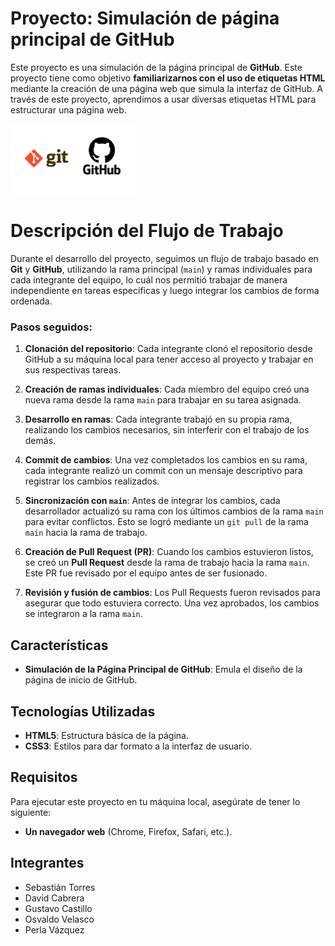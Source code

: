 # Proyecto: Simulación de página principal de GitHub

Este proyecto es una simulación de la página principal de **GitHub**. Este proyecto tiene como objetivo **familiarizarnos con el uso de etiquetas HTML** mediante la creación de una página web que simula la interfaz de GitHub. A través de este proyecto, aprendimos a usar diversas etiquetas HTML para estructurar una página web.

<img src="./imagenes/Git-GitHub.png" alt="Imagen de logo de GitHub y Git" width="200"/>

# Descripción del Flujo de Trabajo 

Durante el desarrollo del proyecto, seguimos un flujo de trabajo basado en **Git** y **GitHub**, utilizando la rama principal (`main`) y ramas individuales para cada integrante del equipo, lo cuál nos permitió trabajar de manera independiente en tareas específicas y luego integrar los cambios de forma ordenada.

### Pasos seguidos:

1. **Clonación del repositorio**: Cada integrante clonó el repositorio desde GitHub a su máquina local para tener acceso al proyecto y trabajar en sus respectivas tareas.

2. **Creación de ramas individuales**: Cada miembro del equipo creó una nueva rama desde la rama `main` para trabajar en su tarea asignada. 

3. **Desarrollo en ramas**: Cada integrante trabajó en su propia rama, realizando los cambios necesarios, sin interferir con el trabajo de los demás.

4. **Commit de cambios**: Una vez completados los cambios en su rama, cada integrante realizó un commit con un mensaje descriptivo para registrar los cambios realizados.

5. **Sincronización con `main`**: Antes de integrar los cambios, cada desarrollador actualizó su rama con los últimos cambios de la rama `main` para evitar conflictos. Esto se logró mediante un `git pull` de la rama `main` hacia la rama de trabajo.

6. **Creación de Pull Request (PR)**: Cuando los cambios estuvieron listos, se creó un **Pull Request** desde la rama de trabajo hacia la rama `main`. Este PR fue revisado por el equipo antes de ser fusionado.

7. **Revisión y fusión de cambios**: Los Pull Requests fueron revisados para asegurar que todo estuviera correcto. Una vez aprobados, los cambios se integraron a la rama `main`.

## Características

- **Simulación de la Página Principal de GitHub**: Emula el diseño de la página de inicio de GitHub.

## Tecnologías Utilizadas

- **HTML5**: Estructura básica de la página.
- **CSS3**: Estilos para dar formato a la interfaz de usuario.

## Requisitos

Para ejecutar este proyecto en tu máquina local, asegúrate de tener lo siguiente:

- **Un navegador web** (Chrome, Firefox, Safari, etc.).

## Integrantes 

- Sebastián Torres
- David Cabrera
- Gustavo Castillo
- Osvaldo Velasco
- Perla Vázquez
